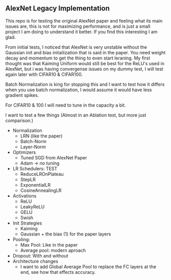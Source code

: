 ## AlexNet Legacy Implementation

This repo is for testing the original AlexNet paper and feeling what its main issues are, this is not for maximizing performance, and is just a small project I am doing to understand it better. If you find this interesting I am glad. 


From initial tests, I noticed that AlexNet is very unstable without the Gaussian init and bias initailization that is said in the paper. You need weight decay and momentum to get the thing to even start leraning. My first thought was that Kaiming Uniform would still be best for the ReLU's used in AlexNet, but i was having convergense issues on my dummy test, I will test again later with CIFAR10 & CIFAR100. 


Batch Normalization is king for stopping this and I want to test how it differs when you use batch normalization, I would assume it would have less gradient spikes.


For CIFAR10 & 100 I will need to tune in the capacity a bit.

I want to test a few things (Almost in an Ablation test, but more just comparison.)
* Normalization
    * LRN (like the paper)
    * Batch-Norm
    * Layer-Norm
* Optimizers
    * Tuned SGD from AlexNet Paper
    * Adam -> no tuning
* LR Schedulers: TEST
    * ReduceLROnPlateau
    * StepLR
    * ExponentialLR
    * CosineAnnealingLR
* Activations
    * ReLU
    * LeakyReLU
    * GELU
    * Swish
* Init Strategies
    * Kaiming
    * Gaussian + the bias (1) for the paper layers
* Pooling:
    * Max Pool: Like in the paper
    * Average pool: modern aproach
* Dropout: With and without
* Architecture changes
    * I want to add Global Average Pool to replace the FC layers at the end, see how that effects accuracy.
